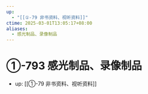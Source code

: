 ```yaml
---
up:
  - "[[①-79 非书资料、视听资料]]"
ctime: 2025-03-01T13:05:17+08:00
aliases:
  - 感光制品、录像制品
---
```


# ①-793 感光制品、录像制品

- up: [[①-79 非书资料、视听资料]]

